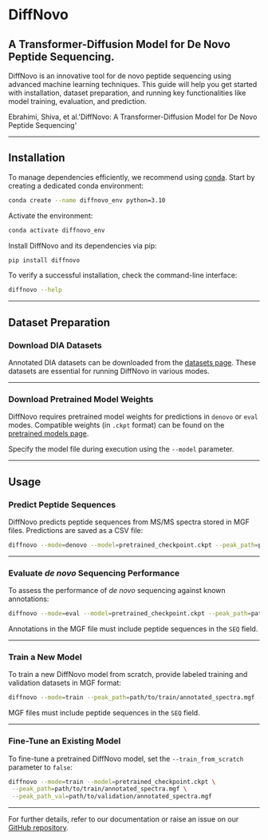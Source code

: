 
# DiffNovo
## A Transformer-Diffusion Model for De Novo Peptide Sequencing.
DiffNovo is an innovative tool for de novo peptide sequencing using advanced machine learning techniques. This guide will help you get started with installation, dataset preparation, and running key functionalities like model training, evaluation, and prediction.

Ebrahimi, Shiva, et al.'DiffNovo: A Transformer-Diffusion Model for De Novo Peptide Sequencing'

---

## Installation

To manage dependencies efficiently, we recommend using [conda](https://docs.conda.io/en/latest/). Start by creating a dedicated conda environment:

```sh
conda create --name diffnovo_env python=3.10
```

Activate the environment:

```sh
conda activate diffnovo_env
```

Install DiffNovo and its dependencies via pip:

```sh
pip install diffnovo
```

To verify a successful installation, check the command-line interface:

```sh
diffnovo --help
```

---

## Dataset Preparation

### Download DIA Datasets

Annotated DIA datasets can be downloaded from the [datasets page](https://github.com/Biocomputing-Research-Group/DiffNovo/diffnovo-main/datasets). These datasets are essential for running DiffNovo in various modes.

---

### Download Pretrained Model Weights

DiffNovo requires pretrained model weights for predictions in `denovo` or `eval` modes. Compatible weights (in `.ckpt` format) can be found on the [pretrained models page](https://github.com/Biocomputing-Research-Group/DiffNovo/diffnovo-main/pretrained-models).

Specify the model file during execution using the `--model` parameter.


---

## Usage

### Predict Peptide Sequences

DiffNovo predicts peptide sequences from MS/MS spectra stored in MGF files. Predictions are saved as a CSV file:

```sh
diffnovo --mode=denovo --model=pretrained_checkpoint.ckpt --peak_path=path/to/spectra.mgf
```

---

### Evaluate *de novo* Sequencing Performance

To assess the performance of *de novo* sequencing against known annotations:

```sh
diffnovo --mode=eval --model=pretrained_checkpoint.ckpt --peak_path=path/to/test/annotated_spectra.mgf
```

Annotations in the MGF file must include peptide sequences in the `SEQ` field.

---

### Train a New Model

To train a new DiffNovo model from scratch, provide labeled training and validation datasets in MGF format:

```sh
diffnovo --mode=train --peak_path=path/to/train/annotated_spectra.mgf --peak_path_val=path/to/validation/annotated_spectra.mgf
```

MGF files must include peptide sequences in the `SEQ` field.

---

### Fine-Tune an Existing Model

To fine-tune a pretrained DiffNovo model, set the `--train_from_scratch` parameter to `false`:

```sh
diffnovo --mode=train --model=pretrained_checkpoint.ckpt \
 --peak_path=path/to/train/annotated_spectra.mgf \
 --peak_path_val=path/to/validation/annotated_spectra.mgf
```

---

For further details, refer to our documentation or raise an issue on our [GitHub repository](https://github.com/Biocomputing-Research-Group/DiffNovo/issues). 



